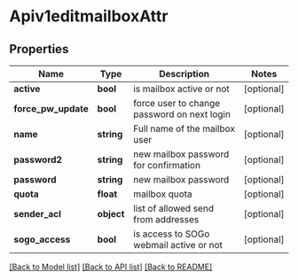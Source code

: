# Apiv1editmailboxAttr

## Properties
Name | Type | Description | Notes
------------ | ------------- | ------------- | -------------
**active** | **bool** | is mailbox active or not | [optional] 
**force_pw_update** | **bool** | force user to change password on next login | [optional] 
**name** | **string** | Full name of the mailbox user | [optional] 
**password2** | **string** | new mailbox password for confirmation | [optional] 
**password** | **string** | new mailbox password | [optional] 
**quota** | **float** | mailbox quota | [optional] 
**sender_acl** | **object** | list of allowed send from addresses | [optional] 
**sogo_access** | **bool** | is access to SOGo webmail active or not | [optional] 

[[Back to Model list]](../../README.md#documentation-for-models) [[Back to API list]](../../README.md#documentation-for-api-endpoints) [[Back to README]](../../README.md)

